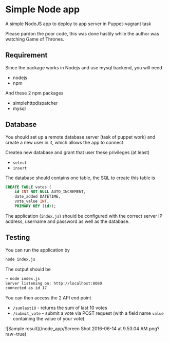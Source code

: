 # Simple Node app

A simple NodeJS app to deploy to app server in Puppet-vagrant task

Please pardon the poor code, this was done hastily while the author was watching
Game of Thrones.

## Requirement

Since the package works in Nodejs and use mysql backend, you will need

* nodejs
* npm

And these 2 npm packages

* simplehttpdispatcher
* mysql

## Database

You should set up a remote database server (task of puppet work) and create
a new user in it, which allows the app to connect 

Createa new database and grant that user these privileges (at least) 

* ```select```
* ```insert```

The database should contains one table, the SQL to create this table is
```sql
CREATE TABLE votes (
    id INT NOT NULL AUTO_INCREMENT,
    date_added DATETIME,
    vote_value INT,
    PRIMARY KEY (id));
```

The application (```index.js```) should be configured with the correct server IP
address, username and password as well as the database.


## Testing

You can run the application by

```bash
node index.js
```

The output should be 

```bash
→ node index.js
Server listening on: http://localhost:8080
connected as id 17
```

You can then access the 2 API end point

* ```/sumlast10``` - returns the sum of last 10 votes
* ```/submit_vote``` - submit a vote via POST request (with a field name ```value``` containing the value of your vote)

![Sample result](/node_app/Screen Shot 2016-06-14 at 9.53.04 AM.png?raw=true)
